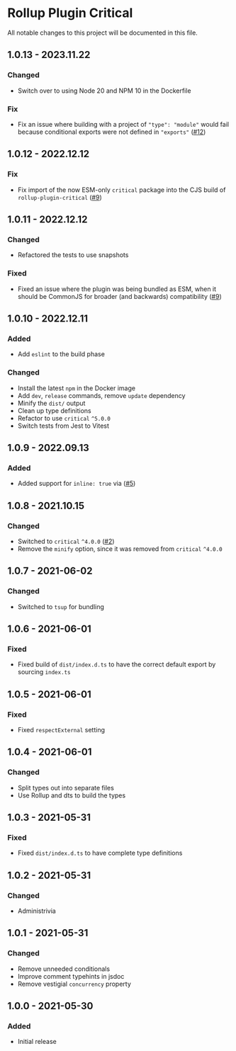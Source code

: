 # Rollup Plugin Critical

All notable changes to this project will be documented in this file.

## 1.0.13 - 2023.11.22
###  Changed
* Switch over to using Node 20 and NPM 10 in the Dockerfile

### Fix
* Fix an issue where building with a project of `"type": "module"` would fail because conditional exports were not defined in `"exports"` ([#12](https://github.com/nystudio107/rollup-plugin-critical/issues/12))

## 1.0.12 - 2022.12.12
### Fix
* Fix import of the now ESM-only `critical` package into the CJS build of `rollup-plugin-critical` ([#9](https://github.com/nystudio107/rollup-plugin-critical/issues/9))

## 1.0.11 - 2022.12.12
### Changed
* Refactored the tests to use snapshots

### Fixed
* Fixed an issue where the plugin was being bundled as ESM, when it should be CommonJS for broader (and backwards) compatibility ([#9](https://github.com/nystudio107/rollup-plugin-critical/issues/9))

## 1.0.10 - 2022.12.11
### Added
* Add `eslint` to the build phase

### Changed
* Install the latest `npm` in the Docker image
* Add `dev`, `release` commands, remove `update` dependency
* Minify the `dist/` output
* Clean up type definitions
* Refactor to use `critical` `^5.0.0`
* Switch tests from Jest to Vitest

## 1.0.9 - 2022.09.13
### Added
* Added support for `inline: true` via ([#5](https://github.com/nystudio107/rollup-plugin-critical/pull/5))

## 1.0.8 - 2021.10.15
### Changed
* Switched to `critical` `^4.0.0` ([#2](https://github.com/nystudio107/rollup-plugin-critical/issues/2))
* Remove the `minify` option, since it was removed from `critical` `^4.0.0`

## 1.0.7 - 2021-06-02
### Changed
* Switched to `tsup` for bundling

## 1.0.6 - 2021-06-01
### Fixed
* Fixed build of `dist/index.d.ts` to have the correct default export by sourcing `index.ts`

## 1.0.5 - 2021-06-01
### Fixed
* Fixed `respectExternal` setting

## 1.0.4 - 2021-06-01
### Changed
* Split types out into separate files
* Use Rollup and dts to build the types

## 1.0.3 - 2021-05-31
### Fixed
* Fixed `dist/index.d.ts` to have complete type definitions

## 1.0.2 - 2021-05-31
### Changed
* Administrivia

## 1.0.1 - 2021-05-31
### Changed
* Remove unneeded conditionals
* Improve comment typehints in jsdoc
* Remove vestigial `concurrency` property

## 1.0.0 - 2021-05-30
### Added
* Initial release

